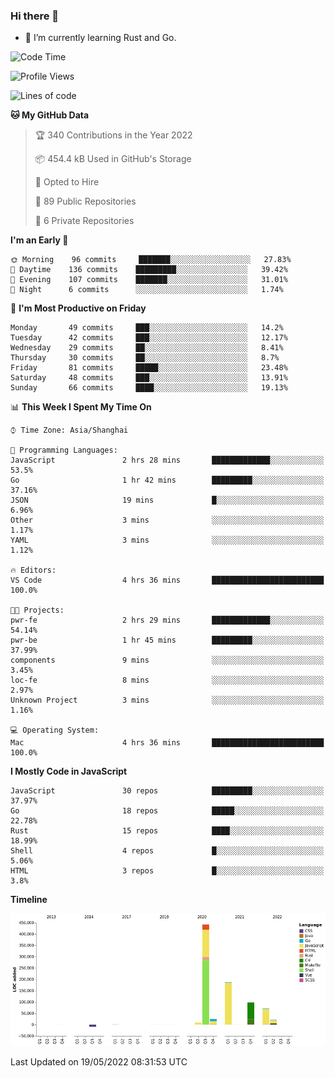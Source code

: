 ### Hi there 👋

- 🌱 I’m currently learning Rust and Go.

<!--START_SECTION:waka-->
![Code Time](http://img.shields.io/badge/Code%20Time-378%20hrs%205%20mins-blue)

![Profile Views](http://img.shields.io/badge/Profile%20Views-0-blue)

![Lines of code](https://img.shields.io/badge/From%20Hello%20World%20I%27ve%20Written-852%20Thousand%20lines%20of%20code-blue)

**🐱 My GitHub Data** 

> 🏆 340 Contributions in the Year 2022
 > 
> 📦 454.4 kB Used in GitHub's Storage 
 > 
> 💼 Opted to Hire
 > 
> 📜 89 Public Repositories 
 > 
> 🔑 6 Private Repositories  
 > 
**I'm an Early 🐤** 

```text
🌞 Morning    96 commits     ███████░░░░░░░░░░░░░░░░░░   27.83% 
🌆 Daytime    136 commits    █████████░░░░░░░░░░░░░░░░   39.42% 
🌃 Evening    107 commits    ███████░░░░░░░░░░░░░░░░░░   31.01% 
🌙 Night      6 commits      ░░░░░░░░░░░░░░░░░░░░░░░░░   1.74%

```
📅 **I'm Most Productive on Friday** 

```text
Monday       49 commits     ███░░░░░░░░░░░░░░░░░░░░░░   14.2% 
Tuesday      42 commits     ███░░░░░░░░░░░░░░░░░░░░░░   12.17% 
Wednesday    29 commits     ██░░░░░░░░░░░░░░░░░░░░░░░   8.41% 
Thursday     30 commits     ██░░░░░░░░░░░░░░░░░░░░░░░   8.7% 
Friday       81 commits     █████░░░░░░░░░░░░░░░░░░░░   23.48% 
Saturday     48 commits     ███░░░░░░░░░░░░░░░░░░░░░░   13.91% 
Sunday       66 commits     ████░░░░░░░░░░░░░░░░░░░░░   19.13%

```


📊 **This Week I Spent My Time On** 

```text
⌚︎ Time Zone: Asia/Shanghai

💬 Programming Languages: 
JavaScript               2 hrs 28 mins       █████████████░░░░░░░░░░░░   53.5% 
Go                       1 hr 42 mins        █████████░░░░░░░░░░░░░░░░   37.16% 
JSON                     19 mins             █░░░░░░░░░░░░░░░░░░░░░░░░   6.96% 
Other                    3 mins              ░░░░░░░░░░░░░░░░░░░░░░░░░   1.17% 
YAML                     3 mins              ░░░░░░░░░░░░░░░░░░░░░░░░░   1.12%

🔥 Editors: 
VS Code                  4 hrs 36 mins       █████████████████████████   100.0%

🐱‍💻 Projects: 
pwr-fe                   2 hrs 29 mins       █████████████░░░░░░░░░░░░   54.14% 
pwr-be                   1 hr 45 mins        █████████░░░░░░░░░░░░░░░░   37.99% 
components               9 mins              ░░░░░░░░░░░░░░░░░░░░░░░░░   3.45% 
loc-fe                   8 mins              ░░░░░░░░░░░░░░░░░░░░░░░░░   2.97% 
Unknown Project          3 mins              ░░░░░░░░░░░░░░░░░░░░░░░░░   1.16%

💻 Operating System: 
Mac                      4 hrs 36 mins       █████████████████████████   100.0%

```

**I Mostly Code in JavaScript** 

```text
JavaScript               30 repos            █████████░░░░░░░░░░░░░░░░   37.97% 
Go                       18 repos            █████░░░░░░░░░░░░░░░░░░░░   22.78% 
Rust                     15 repos            ████░░░░░░░░░░░░░░░░░░░░░   18.99% 
Shell                    4 repos             █░░░░░░░░░░░░░░░░░░░░░░░░   5.06% 
HTML                     3 repos             █░░░░░░░░░░░░░░░░░░░░░░░░   3.8%

```


**Timeline**

![Chart not found](https://raw.githubusercontent.com/elton/elton/main/charts/bar_graph.png) 


 Last Updated on 19/05/2022 08:31:53 UTC
<!--END_SECTION:waka-->

<!--
**elton/elton** is a ✨ _special_ ✨ repository because its `README.md` (this file) appears on your GitHub profile.

Here are some ideas to get you started:

- 🔭 I’m currently working on ...
- 🌱 I’m currently learning ...
- 👯 I’m looking to collaborate on ...
- 🤔 I’m looking for help with ...
- 💬 Ask me about ...
- 📫 How to reach me: ...
- 😄 Pronouns: ...
- ⚡ Fun fact: ...
-->
